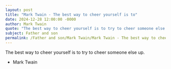 ```yaml
---
layout: post
title: "Mark Twain - The best way to cheer yourself is to"
date: 2024-12-28 12:00:00 -0000
author: Mark Twain
quote: "The best way to cheer yourself is to try to cheer someone else up."
subject: Father and son
permalink: /Father and son/Mark Twain/Mark Twain - The best way to cheer yourself is to
---
```


The best way to cheer yourself is to try to cheer someone else up.

- Mark Twain

